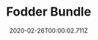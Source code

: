 ---
templateKey: blog-post
featuredpost: false
date: 2020-02-26T00:00:02.711Z
featuredimage: /img/Fodder_Bundle.png
title: Fodder Bundle
description: Bulletin Board
reward: Heater (1)
tags:
  - Wheat (10)
  - Hay (10)
  - Apple (3)
  - bundles
---
